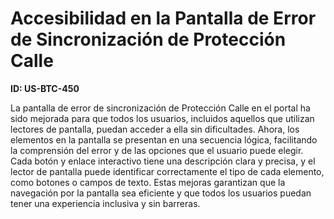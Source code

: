 # Accesibilidad en la Pantalla de Error de Sincronización de Protección Calle

**ID: US-BTC-450**

La pantalla de error de sincronización de Protección Calle en el portal ha sido mejorada para que todos los usuarios, incluidos aquellos que utilizan lectores de pantalla, puedan acceder a ella sin dificultades. Ahora, los elementos en la pantalla se presentan en una secuencia lógica, facilitando la comprensión del error y de las opciones que el usuario puede elegir. Cada botón y enlace interactivo tiene una descripción clara y precisa, y el lector de pantalla puede identificar correctamente el tipo de cada elemento, como botones o campos de texto. Estas mejoras garantizan que la navegación por la pantalla sea eficiente y que todos los usuarios puedan tener una experiencia inclusiva y sin barreras.